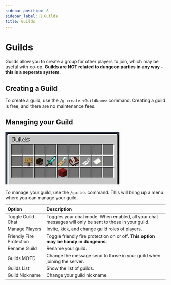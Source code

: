 ```yaml
---
sidebar_position: 8
sidebar_label: 🚩 Guilds
title: Guilds
---
```


# Guilds
Guilds allow you to create a group for other players to join, which may be useful with co-op. __Guilds are NOT related to dungeon parties in any way - this is a seperate system.__

## Creating a Guild
To create a guild, use the `/g create <GuildName>` command. Creating a guild is free, and there are no maintenance fees.

## Managing your Guild
![Guilds](img/guilds.png)

To manage your guild, use the `/guilds` command. This will bring up a menu where you can manage your guild.

|**Option**|**Description**|
| :------------- |:-------------
Toggle Guild Chat|Toggles your chat mode. When enabled, all your chat messages will only be sent to those in your guild.
Manage Players|Invite, kick, and change guild roles of players.
Friendly Fire Protection|Toggle friendly fire protection on or off. **This option may be handy in dungeons.**
Rename Guild|Rename your guild.
Guilds MOTD|Change the message send to those in your guild when joining the server.
Guilds List|Show the list of guilds.
Guild Nickname|Change your guild nickname.
